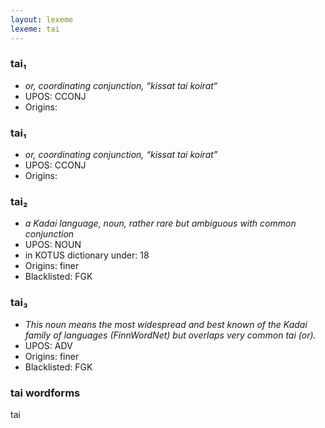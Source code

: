 ```yaml
---
layout: lexeme
lexeme: tai
---
```


###  tai₁

* _or, coordinating conjunction, “kissat tai koirat“_
* UPOS:  CCONJ
* Origins: 


###  tai₁

* _or, coordinating conjunction, “kissat tai koirat”_
* UPOS:  CCONJ
* Origins: 


###  tai₂

* _a Kadai language, noun, rather rare but ambiguous with common conjunction_
* UPOS:  NOUN
* in KOTUS dictionary under:  18
* Origins: finer 
* Blacklisted:  FGK


###  tai₃

* _This noun means the most widespread and best known of the Kadai family of languages (FinnWordNet) but overlaps  very common *tai* (or)._
* UPOS:  ADV
* Origins: finer 
* Blacklisted:  FGK


### tai wordforms

tai

